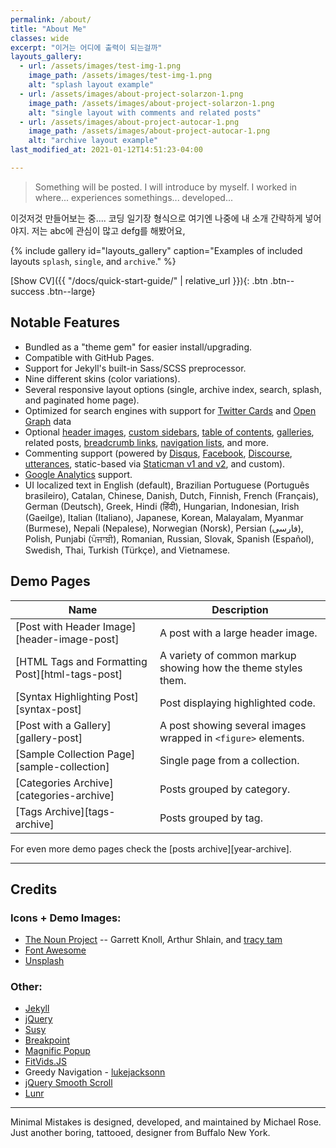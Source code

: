 ```yaml
---
permalink: /about/
title: "About Me"
classes: wide
excerpt: "이거는 어디에 출력이 되는걸까"
layouts_gallery:
  - url: /assets/images/test-img-1.png
    image_path: /assets/images/test-img-1.png
    alt: "splash layout example"
  - url: /assets/images/about-project-solarzon-1.png
    image_path: /assets/images/about-project-solarzon-1.png
    alt: "single layout with comments and related posts"
  - url: /assets/images/about-project-autocar-1.png
    image_path: /assets/images/about-project-autocar-1.png
    alt: "archive layout example"
last_modified_at: 2021-01-12T14:51:23-04:00

---
```

<!-- toc: true -->
<link rel="stylesheet" href="/assets/css/timesheet.css">
<script src="/assets/js/timesheet.min.js"></script>

> Something will be posted. I will introduce by myself. I worked in where... experiences somethings... developed...

이것저것 만들어보는 중.... 코딩 일기장 형식으로 여기엔 나중에 내 소개 간략하게 넣어야지. 저는 abc에 관심이 많고 defg를 해봤어요,

{% include gallery id="layouts_gallery" caption="Examples of included layouts `splash`, `single`, and `archive`." %}

[Show CV]({{ "/docs/quick-start-guide/" | relative_url }}){: .btn .btn--success .btn--large}


<div id="timesheet" class="" >

</div>

## Notable Features

- Bundled as a "theme gem" for easier install/upgrading.
- Compatible with GitHub Pages.
- Support for Jekyll's built-in Sass/SCSS preprocessor.
- Nine different skins (color variations).
- Several responsive layout options (single, archive index, search, splash, and paginated home page).
- Optimized for search engines with support for [Twitter Cards](https://dev.twitter.com/cards/overview) and [Open Graph](http://ogp.me/) data
- Optional [header images](https://mmistakes.github.io/minimal-mistakes/docs/layouts/#headers), [custom sidebars](https://mmistakes.github.io/minimal-mistakes/docs/layouts/#sidebars), [table of contents](https://mmistakes.github.io/minimal-mistakes/docs/helpers/#table-of-contents), [galleries](https://mmistakes.github.io/minimal-mistakes/docs/helpers/#gallery), related posts, [breadcrumb links](https://mmistakes.github.io/minimal-mistakes/docs/configuration/#breadcrumb-navigation-beta), [navigation lists](https://mmistakes.github.io/minimal-mistakes/docs/helpers/#navigation-list), and more.
- Commenting support (powered by [Disqus](https://disqus.com/), [Facebook](https://developers.facebook.com/docs/plugins/comments), [Discourse](https://www.discourse.org/), [utterances](https://utteranc.es/), static-based via [Staticman v1 and v2](https://staticman.net/), and custom).
- [Google Analytics](https://www.google.com/analytics/) support.
- UI localized text in English (default), Brazilian Portuguese (Português brasileiro), Catalan, Chinese, Danish, Dutch, Finnish, French (Français), German (Deutsch), Greek, Hindi (हिंदी), Hungarian, Indonesian, Irish (Gaeilge), Italian (Italiano), Japanese, Korean, Malayalam, Myanmar (Burmese), Nepali (Nepalese), Norwegian (Norsk), Persian (فارسی), Polish, Punjabi (ਪੰਜਾਬੀ), Romanian, Russian, Slovak, Spanish (Español), Swedish, Thai, Turkish (Türkçe), and Vietnamese.

## Demo Pages

| Name                                        | Description                                           |
| ------------------------------------------- | ----------------------------------------------------- |
| [Post with Header Image][header-image-post] | A post with a large header image. |
| [HTML Tags and Formatting Post][html-tags-post] | A variety of common markup showing how the theme styles them. |
| [Syntax Highlighting Post][syntax-post] | Post displaying highlighted code. |
| [Post with a Gallery][gallery-post] | A post showing several images wrapped in `<figure>` elements. |
| [Sample Collection Page][sample-collection] | Single page from a collection. |
| [Categories Archive][categories-archive] | Posts grouped by category. |
| [Tags Archive][tags-archive] | Posts grouped by tag. |

For even more demo pages check the [posts archive][year-archive].


---

## Credits

### Icons + Demo Images:

- [The Noun Project](https://thenounproject.com) -- Garrett Knoll, Arthur Shlain, and [tracy tam](https://thenounproject.com/tracytam)
- [Font Awesome](http://fontawesome.io/)
- [Unsplash](https://unsplash.com/)

### Other:

- [Jekyll](https://jekyllrb.com/)
- [jQuery](https://jquery.com/)
- [Susy](http://susy.oddbird.net/)
- [Breakpoint](http://breakpoint-sass.com/)
- [Magnific Popup](http://dimsemenov.com/plugins/magnific-popup/)
- [FitVids.JS](http://fitvidsjs.com/)
- Greedy Navigation - [lukejacksonn](https://codepen.io/lukejacksonn/pen/PwmwWV)
- [jQuery Smooth Scroll](https://github.com/kswedberg/jquery-smooth-scroll)
- [Lunr](http://lunrjs.com)

---

Minimal Mistakes is designed, developed, and maintained by Michael Rose. Just another boring, tattooed, designer from Buffalo New York.

<script>
function ccc(){
  alert("asd");
}

new Timesheet('timesheet', 2010, 2021, [
['03/2010', '02/2013', '**외국어고등학교 중국어과', 'lorem'],
['03/2013', '06/2014', '**대학교 컴퓨터공학과', 'ipsum'],
['06/2014', '03/2016', '군복무 의경', 'dolor'],
['04/2016', '02/2018', '*** 연구원', 'default', 1],
['03/2018', '06/2020', '** 컴퓨터공학과', 'ipsum', 1],
['11/2018', '12/2018', '교내 SW 경진대회 우수상', 'lorem', 1],
['12/2018', '02/2019', '*** 연구원', 'default', 1],
['09/2019', '06/2020', '*** 개발자', 'default', 1],
['06/2019', '06/2020', '교내 캡스톤 경진대회 최우수상 (자율주행 인공지능부문)', 'lorem', 1],
['07/2020', '12/2020', '** SW 아카데미 SSAFY (임베디드) ', 'ipsum', 1],
['12/2020', '12/2021', '** Solution Architect Engineer', 'default', 1]
    ]);

</script>

<!-- new Timesheet('timesheet', 2010, 2021, [
['03/2010', '02/2013', '인천외국어고등학교 중국어과', 'lorem'],
['03/2013', '06/2014', '한동대학교 컴퓨터공학과', 'ipsum'],
['06/2014', '03/2016', '군복무 의경', 'dolor'],
['04/2016', '02/2018', '인더코어비즈니스플랫폼 연구원', 'default', 1],
['03/2018', '06/2020', '한동대학교 컴퓨터공학과', 'ipsum', 1],
['11/2018', '12/2018', '교내 SW 경진대회 우수상', 'lorem', 1],
['12/2018', '02/2019', '인더코어비즈니스플랫폼 연구원', 'default', 1],
['09/2019', '06/2020', '한국금융솔루션 개발자', 'default', 1],
['06/2019', '06/2020', '교내 캡스톤 경진대회 최우수상 (자율주행 인공지능부문)', 'lorem', 1],
['07/2020', '12/2020', '삼성 청년 SW 아카데미 SSAFY (임베디드) ', 'ipsum', 1],
['12/2020', '12/2021', 'GS네오텍 Solution Architect Engineer', 'default', 1]
    ]); -->
